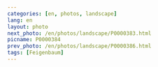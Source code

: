 ```yaml
---
categories: [en, photos, landscape]
lang: en
layout: photo
next_photo: /en/photos/landscape/P0000383.html
picname: P0000384
prev_photo: /en/photos/landscape/P0000386.html
tags: [Feigenbaum]
---
```

